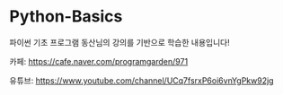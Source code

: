 # Python-Basics
파이썬 기초
프로그램 동산님의 강의를 기반으로 학습한 내용입니다!

카페: https://cafe.naver.com/programgarden/971

유튜브: https://www.youtube.com/channel/UCq7fsrxP6oi6vnYgPkw92jg
